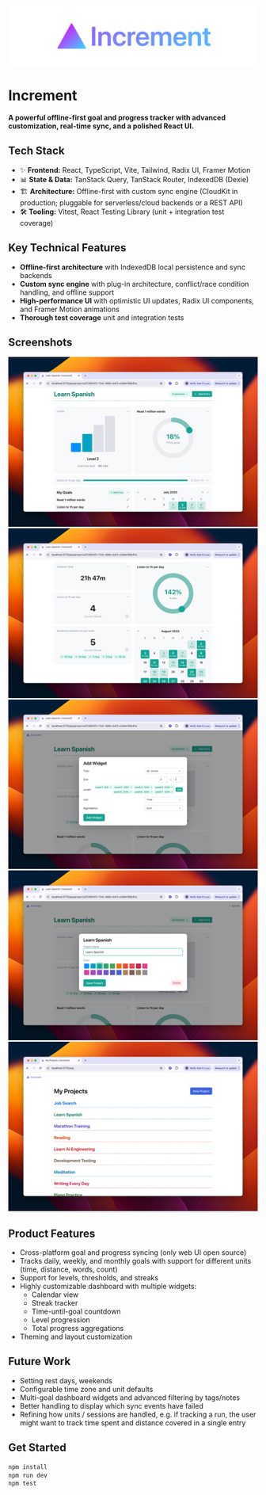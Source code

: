 ![Project banner for increment](./docs/project-banner-lg.png "Increment project banner")

# Increment

**A powerful offline-first goal and progress tracker with advanced customization, real-time sync, and a polished React UI.**  

<!-- ![Screenshot showing the Increment web dashboard](./docs/project-dashboard-2.png "Increment goal and time tracking") -->

## Tech Stack

- ✨ **Frontend:** React, TypeScript, Vite, Tailwind, Radix UI, Framer Motion  
- 📊 **State & Data:** TanStack Query, TanStack Router, IndexedDB (Dexie)  
- 🏗️ **Architecture:** Offline-first with custom sync engine (CloudKit in production; pluggable for serverless/cloud backends or a REST API)  
- 🛠️ **Tooling:** Vitest, React Testing Library (unit + integration test coverage) 

## Key Technical Features

* **Offline-first architecture** with IndexedDB local persistence and sync backends  
* **Custom sync engine** with plug-in architecture, conflict/race condition handling, and offline support
* **High-performance UI** with optimistic UI updates, Radix UI components, and Framer Motion animations  
* **Thorough test coverage** unit and integration tests

## Screenshots

![Screenshot showing the Increment web dashboard](./docs/project-dashboard-1.png "Increment goal and time tracking dashboard overview")
![Screenshot showing the project dashboard with various widgets](./docs/project-dashboard-3.png "Increment project dashboard")
![Screenshot showing a user adding a widget to the Increment dashboard](./docs/add-widget.png "Adding a dashboard widget to Increment")
![Screenshot showing a user editing a project information and color](./docs/edit-project.png "Adding a project to Increment")
![Screenshot showing the user's list of projects in Increment](./docs/projects-list.png "Projects list in Increment")


## Product Features

* Cross-platform goal and progress syncing (only web UI open source)  
* Tracks daily, weekly, and monthly goals with support for different units (time, distance, words, count)  
* Support for levels, thresholds, and streaks  
* Highly customizable dashboard with multiple widgets:
  * Calendar view  
  * Streak tracker  
  * Time-until-goal countdown  
  * Level progression  
  * Total progress aggregations  
* Theming and layout customization

## Future Work

* Setting rest days, weekends
* Configurable time zone and unit defaults  
* Multi-goal dashboard widgets and advanced filtering by tags/notes  
* Better handling to display which sync events have failed
* Refining how units / sessions are handled, e.g. if tracking a run, the user might want to track 
  time spent and distance covered in a single entry

## Get Started

```bash
npm install
npm run dev
npm test
```